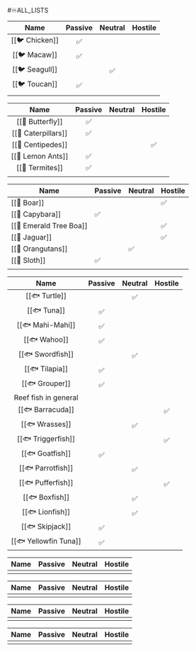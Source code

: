 #♾️ALL_LISTS 

|      Name      | Passive | Neutral | Hostile |
| :------------: | :-----: | :-----: | :-----: |
| [[🐦 Chicken]] |    ✅    |         |         |
|  [[🐦 Macaw]]  |    ✅    |         |         |
| [[🐦 Seagull]] |         |    ✅    |         |
| [[🐦 Toucan]]  |    ✅    |         |         |
|                |         |         |         |

|        Name         | Passive | Neutral | Hostile |
| :-----------------: | :-----: | :-----: | :-----: |
|  [[🦋 Butterfly]]   |    ✅    |         |         |
| [[🦋 Caterpillars]] |    ✅    |         |         |
|  [[🦋 Centipedes]]  |         |         |    ✅    |
|  [[🦋 Lemon Ants]]  |    ✅    |         |         |
|   [[🦋 Termites]]   |    ✅    |         |         |
|                     |         |         |         |

| Name                    | Passive | Neutral | Hostile |
| ----------------------- | ------- | ------- | ------- |
| [[🐗 Boar]]             |         |         | ✅       |
| [[🐗 Capybara]]         | ✅       |         |         |
| [[🐗 Emerald Tree Boa]] |         |         | ✅       |
| [[🐗 Jaguar]]           |         |         | ✅       |
| [[🐗 Orangutans]]       |         | ✅       |         |
| [[🐗 Sloth]]            | ✅       |         |         |
|                         |         |         |         |

|         Name          | Passive | Neutral | Hostile |
| :-------------------: | :-----: | :-----: | :-----: |
|     [[🐟 Turtle]]     |         |    ✅    |         |
|      [[🐟 Tuna]]      |    ✅    |         |         |
|   [[🐟 Mahi-Mahi]]    |    ✅    |         |         |
|     [[🐟 Wahoo]]      |    ✅    |         |         |
|   [[🐟 Swordfish]]    |         |    ✅    |         |
|    [[🐟 Tilapia]]     |    ✅    |         |         |
|    [[🐟 Grouper]]     |    ✅    |         |         |
| Reef fish in general  |         |         |         |
|   [[🐟 Barracuda]]    |         |         |    ✅    |
|    [[🐟 Wrasses]]     |         |    ✅    |         |
|  [[🐟 Triggerfish]]   |         |         |    ✅    |
|    [[🐟 Goatfish]]    |    ✅    |         |         |
|   [[🐟 Parrotfish]]   |         |    ✅    |         |
|   [[🐟 Pufferfish]]   |         |         |    ✅    |
|    [[🐟 Boxfish]]     |         |    ✅    |         |
|    [[🐟 Lionfish]]    |         |    ✅    |         |
|    [[🐟 Skipjack]]    |    ✅    |         |         |
| [[🐟 Yellowfin Tuna]] |    ✅    |         |         |

| Name | Passive | Neutral | Hostile |
| ---- | ------- | ------- | ------- |
|      |         |         |         |

| Name | Passive | Neutral | Hostile |
| ---- | ------- | ------- | ------- |
|      |         |         |         |

| Name | Passive | Neutral | Hostile |
| ---- | ------- | ------- | ------- |
|      |         |         |         |

| Name | Passive | Neutral | Hostile |
| ---- | ------- | ------- | ------- |
|      |         |         |         |
